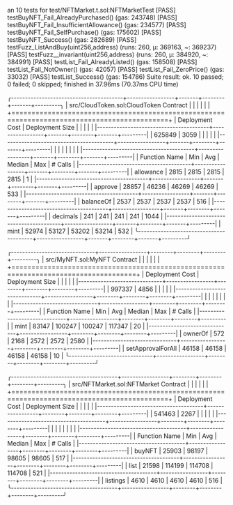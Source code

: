 an 10 tests for test/NFTMarket.t.sol:NFTMarketTest
[PASS] testBuyNFT_Fail_AlreadyPurchased() (gas: 243748)
[PASS] testBuyNFT_Fail_InsufficientAllowance() (gas: 234577)
[PASS] testBuyNFT_Fail_SelfPurchase() (gas: 175602)
[PASS] testBuyNFT_Success() (gas: 282689)
[PASS] testFuzz_ListAndBuy(uint256,address) (runs: 260, μ: 369163, ~: 369237)
[PASS] testFuzz__invariant(uint256,address) (runs: 260, μ: 384920, ~: 384991)
[PASS] testList_Fail_AlreadyListed() (gas: 158508)
[PASS] testList_Fail_NotOwner() (gas: 42057)
[PASS] testList_Fail_ZeroPrice() (gas: 33032)
[PASS] testList_Success() (gas: 154786)
Suite result: ok. 10 passed; 0 failed; 0 skipped; finished in 37.96ms (70.37ms CPU time)

╭----------------------------------------+-----------------+-------+--------+-------+---------╮
| src/CloudToken.sol:CloudToken Contract |                 |       |        |       |         |
+=============================================================================================+
| Deployment Cost                        | Deployment Size |       |        |       |         |
|----------------------------------------+-----------------+-------+--------+-------+---------|
| 625849                                 | 3059            |       |        |       |         |
|----------------------------------------+-----------------+-------+--------+-------+---------|
|                                        |                 |       |        |       |         |
|----------------------------------------+-----------------+-------+--------+-------+---------|
| Function Name                          | Min             | Avg   | Median | Max   | # Calls |
|----------------------------------------+-----------------+-------+--------+-------+---------|
| allowance                              | 2815            | 2815  | 2815   | 2815  | 1       |
|----------------------------------------+-----------------+-------+--------+-------+---------|
| approve                                | 28857           | 46236 | 46269  | 46269 | 533     |
|----------------------------------------+-----------------+-------+--------+-------+---------|
| balanceOf                              | 2537            | 2537  | 2537   | 2537  | 516     |
|----------------------------------------+-----------------+-------+--------+-------+---------|
| decimals                               | 241             | 241   | 241    | 241   | 1044    |
|----------------------------------------+-----------------+-------+--------+-------+---------|
| mint                                   | 52974           | 53127 | 53202  | 53214 | 532     |
╰----------------------------------------+-----------------+-------+--------+-------+---------╯

╭------------------------------+-----------------+--------+--------+--------+---------╮
| src/MyNFT.sol:MyNFT Contract |                 |        |        |        |         |
+=====================================================================================+
| Deployment Cost              | Deployment Size |        |        |        |         |
|------------------------------+-----------------+--------+--------+--------+---------|
| 997337                       | 4856            |        |        |        |         |
|------------------------------+-----------------+--------+--------+--------+---------|
|                              |                 |        |        |        |         |
|------------------------------+-----------------+--------+--------+--------+---------|
| Function Name                | Min             | Avg    | Median | Max    | # Calls |
|------------------------------+-----------------+--------+--------+--------+---------|
| mint                         | 83147           | 100247 | 100247 | 117347 | 20      |
|------------------------------+-----------------+--------+--------+--------+---------|
| ownerOf                      | 572             | 2168   | 2572   | 2572   | 2580    |
|------------------------------+-----------------+--------+--------+--------+---------|
| setApprovalForAll            | 46158           | 46158  | 46158  | 46158  | 10      |
╰------------------------------+-----------------+--------+--------+--------+---------╯

╭--------------------------------------+-----------------+--------+--------+--------+---------╮
| src/NFTMarket.sol:NFTMarket Contract |                 |        |        |        |         |
+=============================================================================================+
| Deployment Cost                      | Deployment Size |        |        |        |         |
|--------------------------------------+-----------------+--------+--------+--------+---------|
| 541463                               | 2267            |        |        |        |         |
|--------------------------------------+-----------------+--------+--------+--------+---------|
|                                      |                 |        |        |        |         |
|--------------------------------------+-----------------+--------+--------+--------+---------|
| Function Name                        | Min             | Avg    | Median | Max    | # Calls |
|--------------------------------------+-----------------+--------+--------+--------+---------|
| buyNFT                               | 25903           | 98197  | 98605  | 98605  | 517     |
|--------------------------------------+-----------------+--------+--------+--------+---------|
| list                                 | 21598           | 114199 | 114708 | 114708 | 521     |
|--------------------------------------+-----------------+--------+--------+--------+---------|
| listings                             | 4610            | 4610   | 4610   | 4610   | 516     |
╰--------------------------------------+-----------------+--------+--------+--------+---------╯